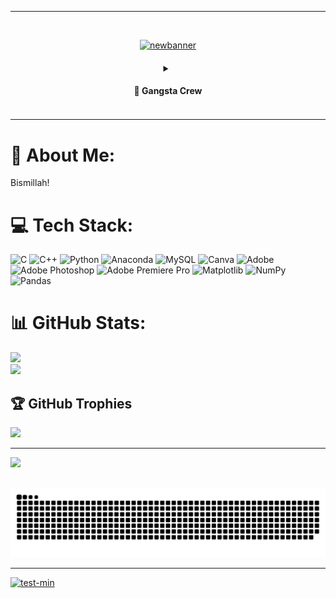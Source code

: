 <hr><br>

<div align="center">
  
[![newbanner](https://github.com/pxcs/pxcs/assets/151133481/320b96fe-db3e-4f02-9379-8713e2e36f6c)](https://www.wired.com/story/cybersecurity-marginalized-communities-problem/)
<h4 align="center">
<details>
<summary><h4> 🦈 Gangsta Crew </h4></summary>
<details>
<summary><h4> ⛏️ Dev </h4></summary>
      
[![brute-forcing](https://github.com/pxcs/pxcs/assets/151133481/2ed5cd9b-78b0-4106-93a5-8ae0e5ef516a)](https://github.com/pxcs/WannaCry2.0)

[![kerberos](https://github.com/pxcs/pxcs/assets/151133481/317ea1b3-2e6d-4903-ae40-7c5219b46af0)](https:/github.com/pxcs/KerberossianCracker)

[![test3](https://github.com/pxcs/pxcs/assets/151133481/75e71c9e-b60d-405c-a30a-3ade8c820a6b)](https://doubleoctopus.com/security-wiki/threats-and-tools/https-spoofing/)
</details>
</div>
<hr>

# 💫 About Me:
Bismillah! 


# 💻 Tech Stack:
![C](https://img.shields.io/badge/c-%2300599C.svg?style=for-the-badge&logo=c&logoColor=white) ![C++](https://img.shields.io/badge/c++-%2300599C.svg?style=for-the-badge&logo=c%2B%2B&logoColor=white) ![Python](https://img.shields.io/badge/python-3670A0?style=for-the-badge&logo=python&logoColor=ffdd54) ![Anaconda](https://img.shields.io/badge/Anaconda-%2344A833.svg?style=for-the-badge&logo=anaconda&logoColor=white) ![MySQL](https://img.shields.io/badge/mysql-%2300000f.svg?style=for-the-badge&logo=mysql&logoColor=white) ![Canva](https://img.shields.io/badge/Canva-%2300C4CC.svg?style=for-the-badge&logo=Canva&logoColor=white) ![Adobe](https://img.shields.io/badge/adobe-%23FF0000.svg?style=for-the-badge&logo=adobe&logoColor=white) ![Adobe Photoshop](https://img.shields.io/badge/adobe%20photoshop-%2331A8FF.svg?style=for-the-badge&logo=adobe%20photoshop&logoColor=white) ![Adobe Premiere Pro](https://img.shields.io/badge/Adobe%20Premiere%20Pro-9999FF.svg?style=for-the-badge&logo=Adobe%20Premiere%20Pro&logoColor=white) ![Matplotlib](https://img.shields.io/badge/Matplotlib-%23ffffff.svg?style=for-the-badge&logo=Matplotlib&logoColor=black) ![NumPy](https://img.shields.io/badge/numpy-%23013243.svg?style=for-the-badge&logo=numpy&logoColor=white) ![Pandas](https://img.shields.io/badge/pandas-%23150458.svg?style=for-the-badge&logo=pandas&logoColor=white)
# 📊 GitHub Stats:
![](https://github-readme-streak-stats.herokuapp.com/?user=tanjonk&theme=dark&hide_border=false)<br/>
![](https://github-readme-stats.vercel.app/api/top-langs/?username=tanjonk&theme=dark&hide_border=false&include_all_commits=false&count_private=false&layout=compact)

## 🏆 GitHub Trophies
![](https://github-profile-trophy.vercel.app/?username=tanjonk&theme=radical&no-frame=false&no-bg=true&margin-w=4)

---
[![](https://visitcount.itsvg.in/api?id=tanjonk&icon=0&color=0)](https://visitcount.itsvg.in)

<!-- Proudly created with GPRM ( https://gprm.itsvg.in ) -->

<br>
  <img alt="snake eating my contributions" src="https://raw.githubusercontent.com/salesp07/salesp07/output/github-contribution-grid-snake.svg" /> </h1>
</div><br><hr>

[![test-min](https://github.com/pxcs/pxcs/assets/151133481/a7ae00bf-d150-48c1-b5b0-f3db0bab0012)](github.com/pxcs)
